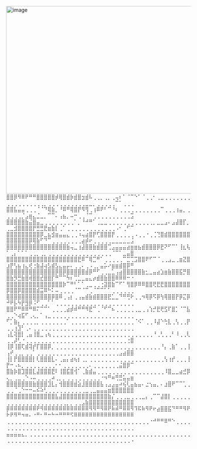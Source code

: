<img width="1024" height="512" alt="image" src="https://github.com/user-attachments/assets/67a5bf66-fed8-41e4-86e2-eae9a7ffae9c" />
⣿⣿⡿⠻⠿⠟⠛⠛⣿⣿⣿⣿⣿⡾⢿⣿⣾⡷⣾⣿⣲⣾⠧⢀⢀⡀⢀⡀⢀⢤⠆⠁⠈⠉⠑⠁⠈⢀⢀⠂⢀⣀⢀⢀⢀⢀⢀⢀⢀⢀⢀⢀⢀⢀⢀⢀⢀⢀⢀⡀⢀⢀⢀⢀⢀⢀⢀⢀⢀⢀⣀⣀⡀⢀⢀⢀⢀⢀⠉⠁⢀⢀⢀
⣿⣿⣧⣤⣤⢀⢀⢀⠈⠈⠙⢿⣷⡀⠘⠿⠛⢿⣿⡟⠻⢻⢀⢰⠿⠟⠃⠉⠘⠆⢀⢀⢀⢀⢀⢀⢀⢀⢀⢀⢀⠉⢀⢀⢀⢰⣤⡀⢀⢀⢀⢀⢀⡈⣠⣶⣄⣈⣀⡀⠉⠉⠄⢠⣦⡀⠤⠒⢀⢀⠈⠉⢀⢀⢀⢀⢀⢀⢀⢀⢀⢀⣩
⣿⣿⣿⣿⣿⣷⣬⣿⣤⣀⢀⢀⢀⢀⢀⢀⢀⢀⠁⡀⠘⠚⠛⠁⢀⣀⣀⢀⢀⢀⢀⢀⢀⢀⢀⢀⢀⢀⢀⡀⣀⣀⣠⠄⣠⣼⣿⡏⡀⢀⣀⣺⣿⣿⣿⣿⡟⣛⣛⣟⣶⣷⡇⢀⠁⢀⢀⢀⢀⢀⢀⢀⢀⢀⢀⢀⢀⢀⠠⠂⢀⠋⠉
⣿⣿⣿⣿⣿⣿⣿⣿⣿⡿⣀⣦⣺⣶⣤⣤⣄⢀⢀⠰⢤⣴⣿⡟⢋⣿⣿⣿⡟⢀⢀⢀⢀⢀⠠⢀⢀⠐⢀⢈⢙⣿⣾⣿⣿⣿⣿⣿⣿⣿⣿⣿⣿⣿⣿⡿⢿⣷⠋⠙⠉⢀⢀⢀⢀⢀⢀⢀⢀⣴⡾⠖⢀⢀⢀⢀⢀⣀⣀⣀⣀⣀⣨
⣿⣿⣿⣿⣿⣿⣿⣿⣿⣿⣿⣿⣿⣿⣿⣿⣷⢤⣀⢰⣼⣿⣿⣷⣾⣿⣿⢉⣠⣤⣤⣤⣴⣶⣶⣦⣾⣿⣿⣿⡿⣟⠝⠋⠉⠁⢸⣆⢧⠁⢀⡄⠁⠁⠁⢀⢀⡀⢀⡀⢀⢀⢀⢀⢀⢀⢀⢀⢀⢀⢀⢀⢀⢀⢀⢀⢀⠈⠉⠁⣀⣤⣿
⣿⣿⣿⣿⣿⣿⣿⣿⣿⣿⣿⣿⣿⣿⣿⣿⣿⣿⣿⣟⠿⠉⢿⣉⠛⠁⢀⢀⢀⢀⢀⠉⣉⢉⣩⣿⣿⠟⠋⠉⠈⢀⢀⣠⣀⢀⣶⣝⣿⣰⡟⢣⣦⢰⣄⢞⢐⣷⣼⢴⣣⣾⣣⣄⣤⡤⠄⢀⢀⠄⢀⠠⢀⡀⣤⡥⠔⣶⣶⣾⣿⡿⠛
⣿⣿⣿⣿⣿⣿⣿⣿⣿⣿⣿⣿⣿⡿⣿⡿⣿⣿⣿⣿⣿⣾⡿⠛⠋⢀⢀⣀⣁⢠⣴⣿⣿⣿⣿⣿⣷⣂⣀⣤⣴⣱⣶⣷⣿⣿⣯⡛⣿⣿⣷⡻⣛⣷⣿⢾⣿⣿⣞⣿⣿⡏⠛⠉⠉⠳⠆⢉⣁⣀⣤⣄⡴⣾⣿⣷⣿⣿⠿⠿⠿⠒⠐
⣿⣿⣿⣿⣿⣿⣿⣿⣿⣿⣿⣿⣿⣿⣿⡷⠉⠛⠃⠁⠁⢀⣀⢀⢀⢐⣽⣿⣷⠉⠋⠁⢻⣿⡿⠿⠿⣿⣿⢟⣟⣟⣿⣿⣿⣿⣿⣿⣿⡿⣿⣿⡿⣿⣿⣿⣿⣾⣭⠿⠓⠅⠤⢀⢀⢀⢀⠈⠉⠈⠉⢀⠈⠉⠉⠁⠁⢀⢀⢀⢀⢀⢀
⣿⣿⣿⣿⣿⣿⣿⣿⣿⣿⣿⣿⡿⣿⠿⢀⢠⡆⢀⢠⣤⣾⣷⣾⣿⣿⣿⣟⣁⣀⠙⠛⢛⠗⢀⢀⠲⢿⡿⠫⡿⢳⢿⣿⣿⡟⡿⣍⡿⠚⠟⡧⠳⡟⣻⡿⠨⠋⢀⢀⠁⠁⢀⢀⢀⢀⢀⢀⢀⢀⢀⢀⢀⢀⢀⢀⢀⢀⢀⢀⢀⢀⢀
⣿⣿⠟⠛⠿⠿⠛⠿⠍⠉⠉⠁⢀⢀⢀⢀⣴⡾⠾⠛⠛⠻⣟⠉⢀⠈⠋⠉⠦⢀⢀⢀⢀⢀⢀⣀⢀⢠⢱⡚⣟⢟⣫⠏⣿⡁⠈⠉⣧⢀⢀⠑⢴⣯⠋⢀⢄⡀⠁⢠⣀⢀⢀⢀⢀⢀⢀⢀⢀⢀⢀⢀⢀⢀⢀⢀⢀⢀⢀⢀⢀⢀⢀
⠋⡁⣷⡄⢀⢀⢀⢀⡀⢀⢀⢀⢀⢀⢀⢀⠁⢀⢀⢀⢀⢀⢀⢀⢀⢀⢀⢀⢀⢀⢀⢀⢀⢀⠈⠪⠁⢀⢀⠸⣼⠑⢓⣇⢀⢣⢀⢀⡟⢀⢀⢰⣹⠃⢀⠄⢀⢀⢀⢀⢀⢀⢀⢀⢀⢀⢀⢀⢀⢀⢀⢀⢀⢀⢀⢀⢀⢀⢀⢀⢀⢀⢀
⢠⣇⢽⣿⡇⢀⣤⢸⣿⣀⢠⢦⢀⢀⢀⢀⢀⢀⢀⢀⢀⢀⢀⢀⢀⢀⢀⢀⢀⢀⢀⢀⢀⢀⢀⢀⢀⢀⢀⠘⢀⢃⢀⢀⠃⠸⢀⢀⢇⢀⢀⡼⢃⠐⢀⢀⢀⢀⢀⢀⢀⢀⢀⢀⢀⢀⢀⢀⢀⢀⢀⢀⢀⢀⢀⢀⢀⢀⢀⢀⢀⢐⣿
⢸⡿⢸⣿⢏⣾⢽⡞⡏⣿⣿⡿⡀⢀⢀⢀⢀⢀⢀⢀⢀⢀⢀⢀⢀⢀⢀⢀⢀⢀⢀⢀⢀⢀⢀⢀⢀⢀⢀⢀⢀⠘⡄⢀⣷⠁⢀⢀⢸⢠⠞⢀⢀⡀⢀⢀⠁⢀⢀⢀⢀⢀⢀⢀⢀⢀⢀⢀⢀⢀⢀⢀⢀⢀⢀⢀⢀⢀⢀⣠⣴⣿⣿
⢸⡇⡟⣿⣿⣿⣿⡇⢇⣿⣿⣿⣇⠄⢀⣤⡄⣴⢦⡆⢀⡀⢀⢀⢀⢀⢀⢀⢀⢀⢀⢀⢀⢀⢀⢀⢀⢀⢀⢀⢀⢀⢣⢰⡞⢀⢀⢀⢸⡟⠒⠠⠦⡀⢀⢀⢀⢀⢀⢀⢀⢀⠂⠂⢀⢀⢀⢀⢀⢀⢀⠄⢀⢀⢀⢀⢀⢀⢀⣬⣿⡿⠉
⣿⣷⡷⣿⣹⣿⣿⣇⣼⣿⣿⣿⣟⠇⢸⣿⣯⣿⢺⠁⢀⣷⣾⣤⢀⢀⢀⢀⢀⢀⢀⢀⢀⢀⢀⢀⢀⢀⢀⢀⢀⢀⠸⣿⣀⣀⣴⣚⡿⢄⡀⢀⣀⢀⠑⠠⠤⢀⢀⢀⢀⠴⢀⡀⡀⢀⢀⢀⢀⢀⢀⢀⢀⢀⠐⠲⠛⠶⢛⣛⣥⣤⣶
⣿⣿⣿⣿⣿⣿⣿⣷⣿⣿⣿⣹⣇⡄⢺⣿⣿⣿⣾⣵⣸⣿⣿⣿⣿⣧⢠⣠⣠⣤⠴⢮⢇⣤⣦⣤⠄⣐⢢⣤⡀⠄⣰⣿⠟⠉⠉⢁⢀⢀⢀⠈⢀⠑⠒⠒⠤⠮⠵⢃⢀⢀⢀⢀⢀⢀⢀⢀⢀⢀⣀⢀⣀⣤⣤⣤⣶⣿⣿⣿⣿⣿⣿
⣿⣿⣿⣿⣿⣿⣿⣿⣿⣿⣿⣿⣿⣧⣼⣿⣿⣿⣿⣿⣿⣿⣿⣿⣿⣿⣿⣷⡌⢀⢀⢀⣀⢀⢀⢀⣀⡄⢀⠉⠉⣼⣿⡇⢀⢀⢀⢀⢀⢀⢀⢀⢀⢀⢀⢀⢀⢀⢀⢀⢀⢀⢀⢀⢀⡀⡀⢀⢀⣠⣷⣿⣿⣿⣿⣿⣿⣿⣿⣿⣿⣿⣿
⡿⠿⠿⠿⠿⠿⠿⠿⠟⠻⠿⠿⠿⠿⠿⠿⠿⠿⠿⠿⠿⠿⠻⠻⠛⠻⠿⠟⠷⠾⠛⠿⠿⠻⠹⠯⠷⠻⠟⠖⣴⣿⣿⣯⠙⠛⠛⠻⠟⠗⠟⠻⠛⠲⠶⠄⠐⠛⠂⠛⠒⠓⠒⠛⠛⠛⠫⠿⠿⠿⠿⠿⠿⠿⠿⠿⠿⠿⠿⠿⠿⠿⠿
⢀⢀⢀⢀⢀⢀⢀⢀⢀⢀⢀⢀⢀⢀⢀⢀⢀⢀⢀⢀⢀⢀⢀⢀⢀⢀⢀⢀⢀⢀⢀⢀⢀⢀⢀⢀⢀⢀⠐⠚⠛⠛⠿⠛⠑⢀⢀⢀⢀⢀⢀⢀⢀⢀⢀⢀⢀⢀⢀⢀⢀⢀⢀⢀⢀⢀⢀⢀⢀⢀⢀⢀⢀⢀⢀⢀⢀⢀⢀⢀⢀⢀⢀
⣤⣤⣤⣤⣄⡀⢀⢀⢀⢀⢀⢀⢀⢀⢀⢀⢀⢀⢀⢀⢀⢀⢀⢀⢀⢀⢀⢀⢀⢀⢀⢀⢀⢀⢀⢀⢀⢀⢀⢀⢀⢀⢀⢀⢀⢀⢀⢀⢀⢀⢀⢀⢀⢀⢀⢀⢀⢀⢀⢀⢀⢀⢀⢀⢀⢀⢀⢀⢀⢀⢀⢀⢀⢀⢀⢀⢀⢀⢀⢀⢀⢀⠠


